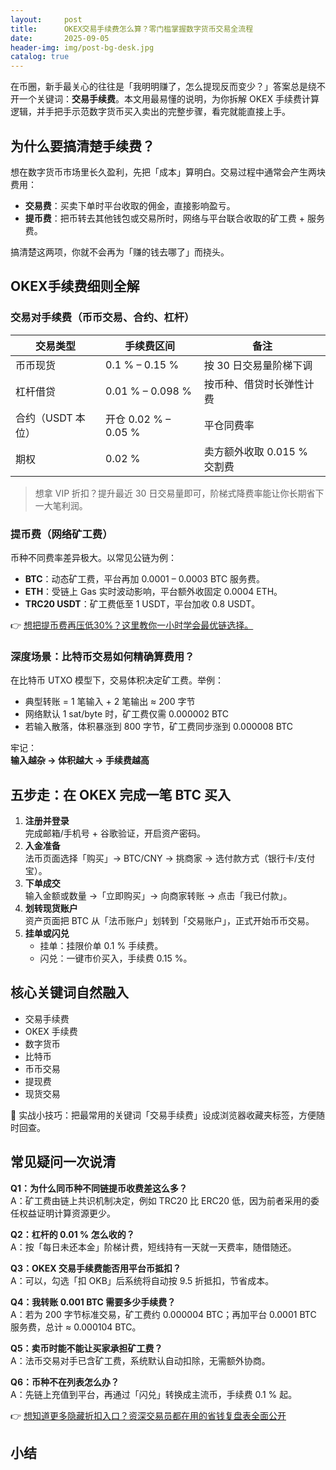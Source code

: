 ```yaml
---
layout:     post
title:      OKEX交易手续费怎么算？零门槛掌握数字货币交易全流程
date:       2025-09-05
header-img: img/post-bg-desk.jpg
catalog: true
---
```


在币圈，新手最关心的往往是「我明明赚了，怎么提现反而变少？」答案总是绕不开一个关键词：**交易手续费**。本文用最易懂的说明，为你拆解 OKEX 手续费计算逻辑，并手把手示范数字货币买入卖出的完整步骤，看完就能直接上手。

## 为什么要搞清楚手续费？

想在数字货币市场里长久盈利，先把「成本」算明白。交易过程中通常会产生两块费用：

- **交易费**：买卖下单时平台收取的佣金，直接影响盈亏。  
- **提币费**：把币转去其他钱包或交易所时，网络与平台联合收取的矿工费 + 服务费。

搞清楚这两项，你就不会再为「赚的钱去哪了」而挠头。

## OKEX手续费细则全解

### 交易对手续费（币币交易、合约、杠杆）

| 交易类型 | 手续费区间 | 备注 |
|---|---|---|
| 币币现货 | 0.1 % – 0.15 % | 按 30 日交易量阶梯下调 |
| 杠杆借贷 | 0.01 % – 0.098 % | 按币种、借贷时长弹性计费 |
| 合约（USDT 本位） | 开仓 0.02 % – 0.05 % | 平仓同费率 |
| 期权 | 0.02 % | 卖方额外收取 0.015 % 交割费 |

> 想拿 VIP 折扣？提升最近 30 日交易量即可，阶梯式降费率能让你长期省下一大笔利润。

### 提币费（网络矿工费）

币种不同费率差异极大。以常见公链为例：

- **BTC**：动态矿工费，平台再加 0.0001 – 0.0003 BTC 服务费。  
- **ETH**：受链上 Gas 实时波动影响，平台额外收固定 0.0004 ETH。  
- **TRC20 USDT**：矿工费低至 1 USDT，平台加收 0.8 USDT。

👉 [想把提币费再压低30%？这里教你一小时学会最优链选择。](https://okxdog.com/)

### 深度场景：比特币交易如何精确算费用？

在比特币 UTXO 模型下，交易体积决定矿工费。举例：

- 典型转账 = 1 笔输入 + 2 笔输出 ≈ 200 字节  
- 网络默认 1 sat/byte 时，矿工费仅需 0.000002 BTC  
- 若输入散落，体积暴涨到 800 字节，矿工费同步涨到 0.000008 BTC  

牢记：  
**输入越杂 → 体积越大 → 手续费越高**

## 五步走：在 OKEX 完成一笔 BTC 买入

1. **注册并登录**  
   完成邮箱/手机号 + 谷歌验证，开启资产密码。  
2. **入金准备**  
   法币页面选择「购买」→ BTC/CNY → 挑商家 → 选付款方式（银行卡/支付宝）。  
3. **下单成交**  
   输入金额或数量 →「立即购买」→ 向商家转账 → 点击「我已付款」。  
4. **划转现货账户**  
   资产页面把 BTC 从「法币账户」划转到「交易账户」，正式开始币币交易。  
5. **挂单或闪兑**  
   - 挂单：挂限价单 0.1 % 手续费。  
   - 闪兑：一键市价买入，手续费 0.15 %。

## 核心关键词自然融入

- 交易手续费  
- OKEX 手续费  
- 数字货币  
- 比特币  
- 币币交易  
- 提现费  
- 现货交易  

📌 实战小技巧：把最常用的关键词「交易手续费」设成浏览器收藏夹标签，方便随时回查。

## 常见疑问一次说清

**Q1：为什么同币种不同链提币收费差这么多？**  
A：矿工费由链上共识机制决定，例如 TRC20 比 ERC20 低，因为前者采用的委任权益证明计算资源更少。

**Q2：杠杆的 0.01 % 怎么收的？**  
A：按「每日未还本金」阶梯计费，短线持有一天就一天费率，随借随还。

**Q3：OKEX 交易手续费能否用平台币抵扣？**  
A：可以，勾选「扣 OKB」后系统将自动按 9.5 折抵扣，节省成本。

**Q4：我转账 0.001 BTC 需要多少手续费？**  
A：若为 200 字节标准交易，矿工费约 0.000004 BTC；再加平台 0.0001 BTC 服务费，总计 ≈ 0.000104 BTC。

**Q5：卖币时能不能让买家承担矿工费？**  
A：法币交易对手已含矿工费，系统默认自动扣除，无需额外协商。

**Q6：币种不在列表怎么办？**  
A：先链上充值到平台，再通过「闪兑」转换成主流币，手续费 0.1 % 起。

👉 [想知道更多隐藏折扣入口？资深交易员都在用的省钱复盘表全面公开](https://okxdog.com/)

## 小结